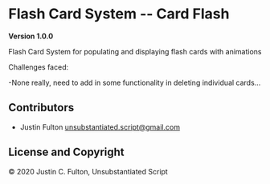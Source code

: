 # Flash Card System -- Card Flash

**Version 1.0.0**

Flash Card System for populating and displaying flash cards with animations

Challenges faced:

-None really, need to add in some functionality in deleting individual cards...

## Contributors

- Justin Fulton <unsubstantiated.script@gmail.com>

## License and Copyright

© 2020 Justin C. Fulton, Unsubstantiated Script
